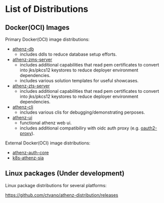 # List of Distributions

## Docker(OCI) Images

Primary Docker(OCI) image distributions:

  - [athenz-db](https://github.com/users/ctyano/packages/container/package/athenz-db)
    - includes ddls to reduce database setup efforts.
  - [athenz-zms-server](https://github.com/users/ctyano/packages/container/package/athenz-zms-server)
    - includes additional capabilities that read pem certificates to convert into jks/pkcs12 keystores to reduce deployer environment dependencies.
    - includes various solution templates for useful showcases.
  - [athenz-zts-server](https://github.com/users/ctyano/packages/container/package/athenz-zts-server)
    - includes additional capabilities that read pem certificates to convert into jks/pkcs12 keystores to reduce deployer environment dependencies.
  - [athenz-cli](https://github.com/users/ctyano/packages/container/package/athenz-cli)
    - includes various clis for debugging/demonstrating perposes.
  - [athenz-ui](https://github.com/users/ctyano/packages/container/package/athenz-ui)
    - functional athenz web ui.
    - includes additional compatibiliry with oidc auth proxy (e.g. [oauth2-proxy](https://oauth2-proxy.github.io/oauth2-proxy/)).

External Docker(OCI) image distributions:

  - [athenz-auth-core](https://github.com/users/ctyano/packages/container/package/athenz-auth-core)
  - [k8s-athenz-sia](https://github.com/users/ctyano/packages/container/package/k8s-athenz-sia)

## Linux packages (Under development)

Linux package distributions for several platforms:

https://github.com/ctyano/athenz-distribution/releases

